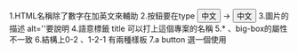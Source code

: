 1.HTML名稱除了數字在加英文來輔助
2.按鈕要在type
<button class="btn">中文</button> ->
<button class="btn" type="button">中文</button>
3.圖片的描述 alt=''要說明
4.語意標籤 title 可以打上這個專案的名稱
5.* 、big-box的屬性不一致
6.結構上0-2 、1-2-1 有兩種樣板
7.a button 選一個使用
